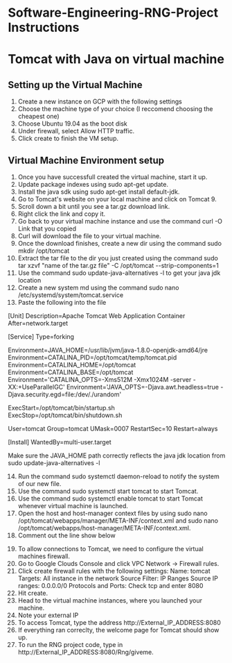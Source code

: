 # Software-Engineering-RNG-Project Instructions

# Tomcat with Java on virtual machine
## Setting up the Virtual Machine
1. Create a new instance on GCP with the following settings
2. Choose the machine type of your choice (I reccomend choosing the cheapest one)
3. Choose Ubuntu 19.04 as the boot disk
4. Under firewall, select Allow HTTP traffic.
5. Click create to finish the VM setup.

## Virtual Machine Environment setup
1. Once you have successfull created the virtual machine, start it up.
2. Update package indexes using sudo apt-get update.
3. Install the java sdk using sudo apt-get install default-jdk.
4. Go to Tomcat's website on your local machine and click on Tomcat 9.
5. Scroll down a bit until you see a tar.gz download link.
6. Right click the link and copy it.
7. Go back to your virtual machine instance and use the command curl -O Link that you copied
8. Curl will download the file to your virtual machine.
9. Once the download finishes, create a new dir using the command sudo mkdir /opt/tomcat
10. Extract the tar file to the dir you just created using the command sudo tar xzvf "name of the tar.gz file" -C /opt/tomcat --strip-components=1
11. Use the command sudo update-java-alternatives -l to get your java jdk location
12. Create a new system md using the command sudo nano /etc/systemd/system/tomcat.service
13. Paste the following into the file

[Unit]
Description=Apache Tomcat Web Application Container
After=network.target

[Service]
Type=forking

Environment=JAVA_HOME=/usr/lib/jvm/java-1.8.0-openjdk-amd64/jre
Environment=CATALINA_PID=/opt/tomcat/temp/tomcat.pid
Environment=CATALINA_HOME=/opt/tomcat
Environment=CATALINA_BASE=/opt/tomcat
Environment='CATALINA_OPTS=-Xms512M -Xmx1024M -server -XX:+UseParallelGC'
Environment='JAVA_OPTS=-Djava.awt.headless=true -Djava.security.egd=file:/dev/./urandom'

ExecStart=/opt/tomcat/bin/startup.sh
ExecStop=/opt/tomcat/bin/shutdown.sh

User=tomcat
Group=tomcat
UMask=0007
RestartSec=10
Restart=always

[Install]
WantedBy=multi-user.target

Make sure the JAVA_HOME path correctly reflects the java jdk location from sudo update-java-alternatives -l 

14. Run the command sudo systemctl daemon-reload to notify the system of our new file.
15. Use the command sudo systemctl start tomcat to start Tomcat.
16. Use the command sudo systemctl enable tomcat to start Tomcat whenever virtual machine is launched.
17. Open the host and host-manager context files by using sudo nano /opt/tomcat/webapps/manager/META-INF/context.xml and sudo nano /opt/tomcat/webapps/host-manager/META-INF/context.xml.
18. Comment out the line show below
 <!--<Valve className="org.apache.catalina.valves.RemoteAddrValve"
         allow="127\.\d+\.\d+\.\d+|::1|0:0:0:0:0:0:0:1" />-->
19. To allow connections to Tomcat, we need to configure the virtual machines firewall.
20. Go to Google Clouds Console and click VPC Network -> Firewall rules.
21. Click create firewall rules with the following settings:
 Name: tomcat
 Targets: All instance in the network
 Source Filter: IP Ranges
 Source IP ranges: 0.0.0.0/0
 Protocols and Ports: Check tcp and enter 8080
 22. Hit create.
 23. Head to the virtual machine instances, where you launched your machine. 
 24. Note your external IP
 25. To access Tomcat, type the address http://External_IP_ADDRESS:8080
 26. If everything ran correclty, the welcome page for Tomcat should show up.
 27. To run the RNG project code, type in http://External_IP_ADDRESS:8080/Rng/giveme.
